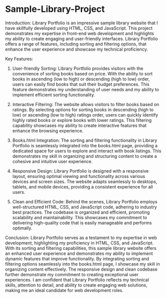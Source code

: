 # Sample-Library-Project

Introduction:
Library Portfolio is an impressive sample library website that I have skillfully developed using HTML, CSS, and JavaScript. This project demonstrates my expertise in front-end web development and highlights my ability to create engaging and user-friendly interfaces. Library Portfolio offers a range of features, including sorting and filtering options, that enhance the user experience and showcase my technical proficiency.

Key Features:

1. User-friendly Sorting: Library Portfolio provides visitors with the convenience of sorting books based on price. With the ability to sort books in ascending (low to high) or descending (high to low) order, users can easily find books that suit their budget preferences. This feature demonstrates my understanding of user needs and my ability to implement efficient sorting functionality.

2. Interactive Filtering: The website allows visitors to filter books based on ratings. By selecting options for sorting books in descending (high to low) or ascending (low to high) ratings order, users can quickly identify highly rated books or explore books with lower ratings. This filtering capability showcases my ability to create interactive features that enhance the browsing experience.

3. Books.html Integration: The sorting and filtering functionality in Library Portfolio is seamlessly integrated into the books.html page, providing a dedicated space for users to explore and interact with book listings. This demonstrates my skill in organizing and structuring content to create a cohesive and intuitive user experience.

4. Responsive Design: Library Portfolio is designed with a responsive layout, ensuring optimal viewing and functionality across various devices and screen sizes. The website adapts seamlessly to desktops, tablets, and mobile devices, providing a consistent experience for all users.

5. Clean and Efficient Code: Behind the scenes, Library Portfolio employs well-structured HTML, CSS, and JavaScript code, adhering to industry best practices. The codebase is organized and efficient, promoting scalability and maintainability. This showcases my commitment to delivering high-quality code that is easily manageable and performs optimally.

Conclusion:
Library Portfolio serves as a testament to my expertise in web development, highlighting my proficiency in HTML, CSS, and JavaScript. With its sorting and filtering capabilities, this sample library website offers an enhanced user experience and demonstrates my ability to implement dynamic features that improve functionality. By integrating sorting and filtering options seamlessly into the books.html page, I showcase my skill in organizing content effectively. The responsive design and clean codebase further demonstrate my commitment to creating exceptional user experiences. I am confident that Library Portfolio reflects my technical skills, attention to detail, and ability to create engaging web solutions, making me an ideal candidate for web development roles.
